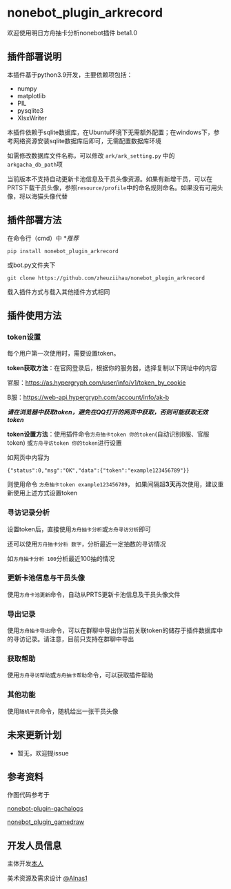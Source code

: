 # **nonebot_plugin_arkrecord**
欢迎使用明日方舟抽卡分析nonebot插件 beta1.0

## **插件部署说明**
本插件基于python3.9开发，主要依赖项包括：

- numpy
- matplotlib
- PIL
- pysqlite3
- XlsxWriter

本插件依赖于sqlite数据库，在Ubuntu环境下无需额外配置；在windows下，参考网络资源安装sqlite数据库后即可，无需配置数据库环境

如需修改数据库文件名称，可以修改 `ark/ark_setting.py` 中的 `arkgacha_db_path`项

当前版本不支持自动更新卡池信息及干员头像资源。如果有新增干员，可以在PRTS下载干员头像，参照`resource/profile`中的命名规则命名。如果没有可用头像，将以海猫头像代替

## **插件部署方法**

在命令行（cmd）中 **推荐*

`pip install nonebot_plugin_arkrecord`

或bot.py文件夹下

`git clone https://github.com/zheuziihau/nonebot_plugin_arkrecord`



载入插件方式与载入其他插件方式相同

## **插件使用方法**
### **token设置**

每个用户第一次使用时，需要设置token。

**token获取方法**：在官网登录后，根据你的服务器，选择复制以下网址中的内容
 
官服：https://as.hypergryph.com/user/info/v1/token_by_cookie

B服：https://web-api.hypergryph.com/account/info/ak-b

***请在浏览器中获取token，避免在QQ打开的网页中获取，否则可能获取无效token***

**token设置方法**：使用插件命令`方舟抽卡token 你的token`(自动识别B服、官服token)
或`方舟寻访token 你的token`进行设置

如网页中内容为

`{"status":0,"msg":"OK","data":{"token":"example123456789"}}`

则使用命令 `方舟抽卡token example123456789`， 如果间隔超**3天**再次使用，建议重新使用上述方式设置token
### **寻访记录分析**

设置token后，直接使用`方舟抽卡分析`或`方舟寻访分析`即可

还可以使用`方舟抽卡分析 数字`，分析最近一定抽数的寻访情况

如`方舟抽卡分析 100`分析最近100抽的情况

### **更新卡池信息与干员头像**

使用`方舟卡池更新`命令，自动从PRTS更新卡池信息及干员头像文件

### **导出记录**

使用`方舟抽卡导出`命令，可以在群聊中导出你当前关联token的储存于插件数据库中的寻访记录。请注意，目前只支持在群聊中导出

### **获取帮助**
使用`方舟寻访帮助`或`方舟抽卡帮助`命令，可以获取插件帮助

### **其他功能**
使用`随机干员`命令，随机给出一张干员头像



## **未来更新计划**

- 暂无，欢迎提issue

## **参考资料**
作图代码参考于

[nonebot-plugin-gachalogs](https://github.com/monsterxcn/nonebot-plugin-gachalogs)

[nonebot_plugin_gamedraw](https://github.com/HibiKier/nonebot_plugin_gamedraw)

## **开发人员信息**
主体开发[本人](https://github.com/zheuziihau)

美术资源及需求设计 [@Alnas1](https://github.com/Alnas1)